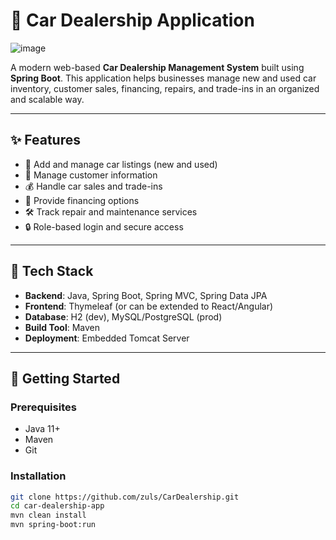 # 🚗 Car Dealership Application

![image](https://github.com/user-attachments/assets/091348d7-9fba-4474-b68e-9dc47c90ee0e)


A modern web-based **Car Dealership Management System** built using **Spring Boot**. This application helps businesses manage new and used car inventory, customer sales, financing, repairs, and trade-ins in an organized and scalable way.

---

## ✨ Features

- 🏬 Add and manage car listings (new and used)
- 👥 Manage customer information
- 💰 Handle car sales and trade-ins
- 🧾 Provide financing options
- 🛠️ Track repair and maintenance services
- 🔒 Role-based login and secure access

---

## 🧰 Tech Stack

- **Backend**: Java, Spring Boot, Spring MVC, Spring Data JPA
- **Frontend**: Thymeleaf (or can be extended to React/Angular)
- **Database**: H2 (dev), MySQL/PostgreSQL (prod)
- **Build Tool**: Maven
- **Deployment**: Embedded Tomcat Server

---

## 🚀 Getting Started

### Prerequisites
- Java 11+
- Maven
- Git

### Installation

```bash
git clone https://github.com/zuls/CarDealership.git
cd car-dealership-app
mvn clean install
mvn spring-boot:run
